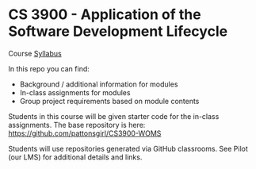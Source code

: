 # CS 3900 - Application of the Software Development Lifecycle

Course [Syllabus](syllabus.md)

In this repo you can find:
- Background / additional information for modules
- In-class assignments for modules
- Group project requirements based on module contents

Students in this course will be given starter code for the in-class assignments.  The base repository is here: https://github.com/pattonsgirl/CS3900-WOMS

Students will use repositories generated via GitHub classrooms.  See Pilot (our LMS) for additional details and links.

